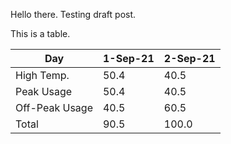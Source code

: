 Hello there.   Testing draft post. 

This is a table. 

| Day | 1-Sep-21 | 2-Sep-21 |
|-------|--------|---------|
| High Temp. | 50.4 | 40.5 |
| Peak Usage | 50.4 | 40.5 |
| Off-Peak Usage | 40.5 | 60.5 |
| Total | 90.5 | 100.0 |

